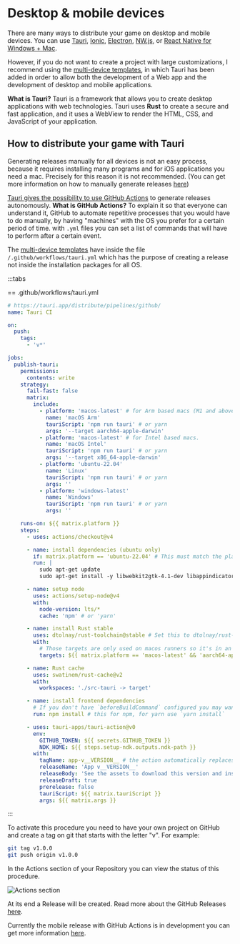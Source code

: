 # Desktop & mobile devices

There are many ways to distribute your game on desktop and mobile devices. You can use [Tauri](https://v2.tauri.app/), [Ionic](https://ionicframework.com/), [Electron](https://www.electronjs.org/), [NW.js](https://nwjs.io/), or [React Native for Windows + Mac](https://microsoft.github.io/react-native-windows/).

However, if you do not want to create a project with large customizations, I recommend using the [multi-device templates](/start/getting-started.md#project-initialization), in which Tauri has been added in order to allow both the development of a Web app and the development of desktop and mobile applications.

**What is Tauri?** Tauri is a framework that allows you to create desktop applications with web technologies. Tauri uses **Rust** to create a secure and fast application, and it uses a WebView to render the HTML, CSS, and JavaScript of your application.

## How to distribute your game with Tauri

Generating releases manually for all devices is not an easy process, because it requires installing many programs and for iOS applications you need a mac. Precisely for this reason it is not recommended. (You can get more information on how to manually generate releases [here](https://v2.tauri.app/distribute/))

[Tauri gives the possibility to use GitHub Actions](https://v2.tauri.app/distribute/pipelines/github/) to generate releases autonomously. **What is GitHub Actions?** To explain it so that everyone can understand it, GitHub to automate repetitive processes that you would have to do manually, by having "machines" with the OS you prefer for a certain period of time. with `.yml` files you can set a list of commands that will have to perform after a certain event.

The [multi-device templates](/start/getting-started.md#project-initialization) have inside the file `/.github/workflows/tauri.yml` which has the purpose of creating a release not inside the installation packages for all OS.

:::tabs

== .github/workflows/tauri.yml

```yml
# https://tauri.app/distribute/pipelines/github/
name: Tauri CI

on:
  push:
    tags:
      - 'v*'

jobs:
  publish-tauri:
    permissions:
      contents: write
    strategy:
      fail-fast: false
      matrix:
        include:
          - platform: 'macos-latest' # for Arm based macs (M1 and above).
            name: 'macOS Arm'
            tauriScript: 'npm run tauri' # or yarn
            args: '--target aarch64-apple-darwin'
          - platform: 'macos-latest' # for Intel based macs.
            name: 'macOS Intel'
            tauriScript: 'npm run tauri' # or yarn
            args: '--target x86_64-apple-darwin'
          - platform: 'ubuntu-22.04'
            name: 'Linux'
            tauriScript: 'npm run tauri' # or yarn
            args: ''
          - platform: 'windows-latest'
            name: 'Windows'
            tauriScript: 'npm run tauri' # or yarn
            args: ''

    runs-on: ${{ matrix.platform }}
    steps:
      - uses: actions/checkout@v4

      - name: install dependencies (ubuntu only)
        if: matrix.platform == 'ubuntu-22.04' # This must match the platform value defined above.
        run: |
          sudo apt-get update
          sudo apt-get install -y libwebkit2gtk-4.1-dev libappindicator3-dev librsvg2-dev patchelf

      - name: setup node
        uses: actions/setup-node@v4
        with:
          node-version: lts/*
          cache: 'npm' # or 'yarn'

      - name: install Rust stable
        uses: dtolnay/rust-toolchain@stable # Set this to dtolnay/rust-toolchain@nightly
        with:
          # Those targets are only used on macos runners so it's in an `if` to slightly speed up windows and linux builds.
          targets: ${{ matrix.platform == 'macos-latest' && 'aarch64-apple-darwin,x86_64-apple-darwin' || '' }}

      - name: Rust cache
        uses: swatinem/rust-cache@v2
        with:
          workspaces: './src-tauri -> target'

      - name: install frontend dependencies
        # If you don't have `beforeBuildCommand` configured you may want to build your frontend here too.
        run: npm install # this for npm, for yarn use `yarn install`

      - uses: tauri-apps/tauri-action@v0
        env:
          GITHUB_TOKEN: ${{ secrets.GITHUB_TOKEN }}
          NDK_HOME: ${{ steps.setup-ndk.outputs.ndk-path }}
        with:
          tagName: app-v__VERSION__ # the action automatically replaces \_\_VERSION\_\_ with the app version.
          releaseName: 'App v__VERSION__'
          releaseBody: 'See the assets to download this version and install.'
          releaseDraft: true
          prerelease: false
          tauriScript: ${{ matrix.tauriScript }}
          args: ${{ matrix.args }}
```

:::

To activate this procedure you need to have your own project on GitHub and create a tag on git that starts with the letter "v". For example:

```bash
git tag v1.0.0
git push origin v1.0.0
```

In the Actions section of your Repository you can view the status of this procedure.

![Actions section](https://github.com/user-attachments/assets/b39055a9-02a7-472b-930f-daf0a9c6c78b)

At its end a Release will be created. Read more about the GitHub Releases [here](https://docs.github.com/en/repositories/releasing-projects-on-github/viewing-your-repositorys-releases-and-tags).

Currently the mobile release with GitHub Actions is in development you can get more information [here](https://github.com/tauri-apps/tauri-action/pull/924).
